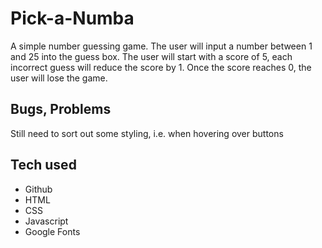 # Pick-a-Numba

A simple number guessing game. The user will input a number between 1 and 25 into the guess box. The user will start with a score of 5, each incorrect guess will reduce the score by 1. Once the score reaches 0, the user will lose the game.   

## Bugs, Problems
Still need to sort out some styling, i.e. when hovering over buttons

## Tech used

- Github
- HTML
- CSS
- Javascript
- Google Fonts
